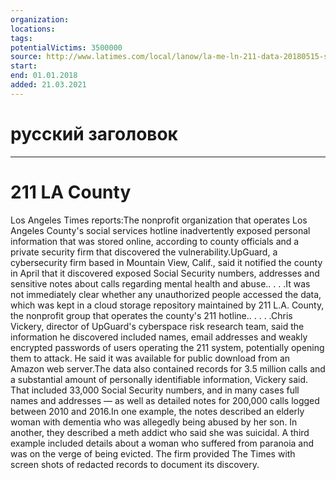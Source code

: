 ```yaml
---
organization: 
locations: 
tags: 
potentialVictims: 3500000
source: http://www.latimes.com/local/lanow/la-me-ln-211-data-20180515-story.html
start: 
end: 01.01.2018
added: 21.03.2021
---
```


# русский заголовок

---

# 211 LA County

Los Angeles Times reports:The nonprofit organization that operates Los Angeles County's social services hotline inadvertently exposed personal information that was stored online, according to county officials and a private security firm that discovered the vulnerability.UpGuard, a cybersecurity firm based in Mountain View, Calif., said it notified the county in April that it discovered exposed Social Security numbers, addresses and sensitive notes about calls regarding mental health and abuse.. . . .It was not immediately clear whether any unauthorized people accessed the data, which was kept in a cloud storage repository maintained by 211 L.A. County, the nonprofit group that operates the county's 211 hotline.. . . . .Chris Vickery, director of UpGuard's cyberspace risk research team, said the information he discovered included names, email addresses and weakly encrypted passwords of users operating the 211 system, potentially opening them to attack. He said it was available for public download from an Amazon web server.The data also contained records for 3.5 million calls and a substantial amount of personally identifiable information, Vickery said. That included 33,000 Social Security numbers, and in many cases full names and addresses — as well as detailed notes for 200,000 calls logged between 2010 and 2016.In one example, the notes described an elderly woman with dementia who was allegedly being abused by her son. In another, they described a meth addict who said she was suicidal. A third example included details about a woman who suffered from paranoia and was on the verge of being evicted. The firm provided The Times with screen shots of redacted records to document its discovery.
